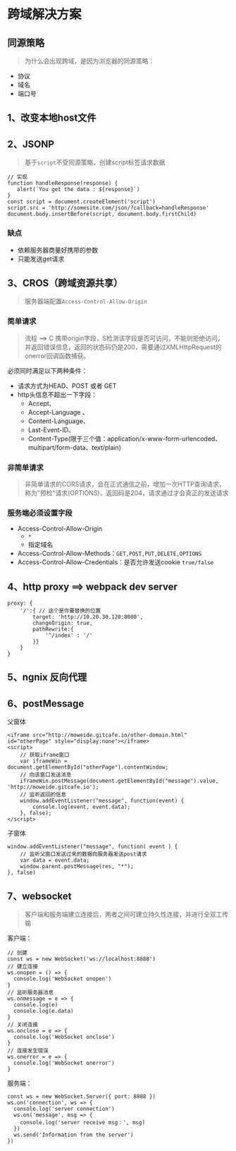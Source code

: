 # 跨域解决方案

## 同源策略
> 为什么会出现跨域，是因为浏览器的同源策略：

* 协议
* 域名
* 端口号

## 1、改变本地host文件
## 2、JSONP
> 基于`script`不受同源策略，创建script标签请求数据

```
// 实现
function handleResponse(response) {
   alert(`You get the data : ${response}`)
}
const script = document.createElement('script')
script.src = 'http://somesite.com/json/?callback=handleResponse'
document.body.insertBefore(script, document.body.firstChild)
```

### 缺点
* 依赖服务器商量好携带的参数
* 只能发送get请求

## 3、CROS（跨域资源共享）
> 服务器端配置`Access-Control-Allow-Origin`

### 简单请求
> 流程 ==> C 携带origin字段，S检测该字段是否可访问，不能则拒绝访问，并返回错误信息，返回的状态码仍是200，需要通过XMLHttpRequest的onerror回调函数捕获。

必须同时满足以下两种条件：
* 请求方式为HEAD、POST 或者 GET
* http头信息不超出一下字段：
    * Accept、
    * Accept-Language 、 
    * Content-Language、 
    * Last-Event-ID、 
    * Content-Type(限于三个值：application/x-www-form-urlencoded、multipart/form-data、text/plain)

### 非简单请求
> 非简单请求的CORS请求，会在正式通信之前，增加一次HTTP查询请求，称为"预检"请求(OPTIONS)，返回码是204，请求通过才会真正的发送请求

### 服务端必须设置字段
* Access-Control-Allow-Origin
    * `*`
    * 指定域名
* Access-Control-Allow-Methods：`GET,POST,PUT,DELETE,OPTIONS`
* Access-Control-Allow-Credentials：是否允许发送cookie `true/false`

## 4、http proxy ==> webpack dev server
```
proxy: {
    '/':{ // 这个是你要替换的位置
        target: 'http://10.20.30.120:8080',
        changeOrigin: true,
        pathRewrite:{
            '^/index' : '/'
        }}
    }
}
```

## 5、ngnix 反向代理

## 6、postMessage
父窗体
```
<iframe src="http://moweide.gitcafe.io/other-domain.html" id="otherPage" style="display:none"></iframe>
<script>
    // 获取iframe窗口
    var iframeWin = document.getElementById("otherPage").contentWindow;        
    // 向该窗口发送消息        
    iframeWin.postMessage(document.getElementById("message").value, 'http://moweide.gitcafe.io'); 
    // 监听返回的信息
    window.addEventListener("message", function(event) {        
        console.log(event, event.data);    
    }, false);
</script>
```
子窗体
```
window.addEventListener("message", function( event ) {
    // 监听父窗口发送过来的数据向服务器发送post请求
    var data = event.data;
    window.parent.postMessage(res, "*");    
}, false)
```

## 7、websocket
> 客户端和服务端建立连接后，两者之间可建立持久性连接，并进行全双工传输

客户端：
```
// 创建
const ws = new WebSocket('ws://localhost:8888')
// 建立连接
ws.onopen = () => {
  console.log('WebSocket onopen')
}
// 监听服务器消息
ws.onmessage = e => {
  console.log(e)
  console.log(e.data)
}
// 关闭连接
ws.onclose = e => {
  console.log('WebSocket onclose')
}
// 连接发生错误
ws.onerror = e => {
  console.log('WebSocket onerror')
}
```
服务端：
```
const ws = new WebSocket.Server({ port: 8888 })
ws.on('connection', ws => {
  console.log('server connection')
  ws.on('message', msg => {
    console.log('server receive msg：', msg)
  })
  ws.send('Information from the server')
})
```